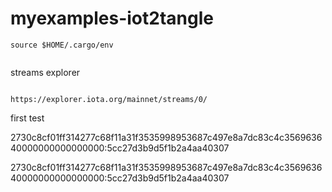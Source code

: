 # myexamples-iot2tangle


```
source $HOME/.cargo/env


```



streams explorer

```

https://explorer.iota.org/mainnet/streams/0/
```


first test




2730c8cf01ff314277c68f11a31f3535998953687c497e8a7dc83c4c356963640000000000000000:5cc27d3b9d5f1b2a4aa40307


2730c8cf01ff314277c68f11a31f3535998953687c497e8a7dc83c4c356963640000000000000000:5cc27d3b9d5f1b2a4aa40307



